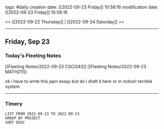 tags: #daily
creation date: [[2022-09-23 Friday]] 10:58:16
modification date: [[2022-09-23 Friday]] 10:58:16

<< [[2022-09-22 Thursday]] | [[2022-09-24 Saturday]] >> 

---

## Friday, Sep 23

### Today's Fleeting Notes
[[Fleeting Notes/2022-09-23 CSCI243]]
[[Fleeting Notes/2022-09-23 MATH211]]

ok i have to write this japn essay but do i draft it here or in notion!
terrible system

---

### Timery
```toggl
LIST FROM 2022-09-23 TO 2022-09-23
GROUP BY PROJECT
SORT DESC
```
